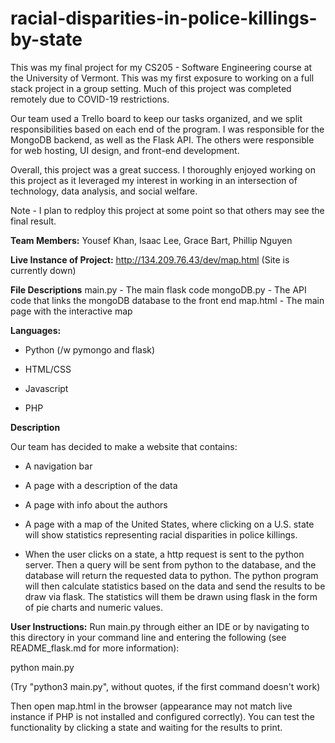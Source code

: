 # racial-disparities-in-police-killings-by-state

This was my final project for my CS205 - Software Engineering course at the University of Vermont. This was my first exposure to working on a full stack project in a group setting. Much of this project was completed remotely due to COVID-19 restrictions.

Our team used a Trello board to keep our tasks organized, and we split responsibilities based on each end of the program. I was responsible for the MongoDB backend, as well as the Flask API. The others were responsible for web hosting, UI design, and front-end development.

Overall, this project was a great success. I thoroughly enjoyed working on this project as it leveraged my interest in working in an intersection of technology, data analysis, and social welfare.

Note - I plan to redploy this project at some point so that others may see the final result.

**Team Members:** Yousef Khan, Isaac Lee, Grace Bart, Phillip Nguyen

**Live Instance of Project:** http://134.209.76.43/dev/map.html (Site is currently down)

**File Descriptions**
main.py - The main flask code
mongoDB.py - The API code that links the mongoDB database to the front end
map.html - The main page with the interactive map

**Languages:**

- Python (/w pymongo and flask)

- HTML/CSS

- Javascript

- PHP


**Description**

Our team has decided to make a website that contains:

- A navigation bar

- A page with a description of the data

- A page with info about the authors

- A page with a map of the United States, where clicking on a U.S. state will show
statistics representing racial disparities in police killings.

- When the user clicks on a state, a http request is sent to the python server.
Then a query will be sent from python to the database, and the database will
return the requested data to python. The python program will then calculate
statistics based on the data and send the results to be draw via flask. The
statistics will them be drawn using flask in the form of pie charts and numeric
values.


**User Instructions:**
Run main.py through either an IDE or by navigating to this directory in your command line
and entering the following (see README_flask.md for more information):

python main.py

(Try "python3 main.py", without quotes, if the first command doesn't work)

Then open map.html in the browser (appearance may not match live instance if PHP is not
installed and configured correctly). You can test the functionality by clicking a state and waiting 
for the results to print.
